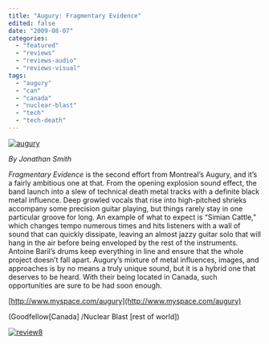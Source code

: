 ```yaml
---
title: "Augury: Fragmentary Evidence"
edited: false
date: "2009-08-07"
categories:
  - "featured"
  - "reviews"
  - "reviews-audio"
  - "reviews-visual"
tags:
  - "augury"
  - "can"
  - "canada"
  - "nuclear-blast"
  - "tech"
  - "tech-death"
---
```


[![augury](http://www.hellbound.ca/wp-content/uploads/2009/08/augury-300x300.jpg "augury")](http://www.hellbound.ca/wp-content/uploads/2009/08/augury.jpg)

_By Jonathan Smith_

_Fragmentary Evidence_ is the second effort from Montreal’s Augury, and it’s a fairly ambitious one at that. From the opening explosion sound effect, the band launch into a slew of technical death metal tracks with a definite black metal influence. Deep growled vocals that rise into high-pitched shrieks accompany some precision guitar playing, but things rarely stay in one particular groove for long. An example of what to expect is “Simian Cattle,” which changes tempo numerous times and hits listeners with a wall of sound that can quickly dissipate, leaving an almost jazzy guitar solo that will hang in the air before being enveloped by the rest of the instruments. Antoine Baril’s drums keep everything in line and ensure that the whole project doesn’t fall apart. Augury’s mixture of metal influences, images, and approaches is by no means a truly unique sound, but it is a hybrid one that deserves to be heard. With their being located in Canada, such opportunities are sure to be had soon enough.

[http://www.myspace.com/augury](http://www.myspace.com/augury)

(Goodfellow\[Canada\] /Nuclear Blast \[rest of world\])

[![review8](http://www.hellbound.ca/wp-content/uploads/2009/07/review8.png "review8")](http://www.hellbound.ca/wp-content/uploads/2009/07/review8.png)
